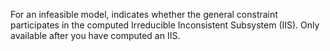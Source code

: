 For an infeasible model, indicates whether the general constraint participates in the computed Irreducible Inconsistent
Subsystem (IIS). Only available after you have computed an IIS.